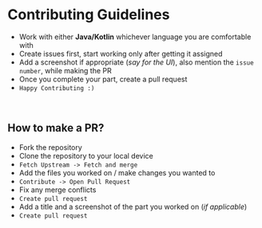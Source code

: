 # Contributing Guidelines

- Work with either **Java/Kotlin** whichever language you are comfortable with
- Create issues first, start working only after getting it assigned
- Add a screenshot if appropriate (_say for the UI_), also mention the ```issue number```, while making the PR
- Once you complete your part, create a pull request
- ```Happy Contributing :) ```

<br>

## How to make a PR?

- Fork the repository
- Clone the repository to your local device
- ```Fetch Upstream -> Fetch and merge```
- Add the files you worked on / make changes you wanted to
- ```Contribute -> Open Pull Request```
- Fix any merge conflicts
- ```Create pull request```
- Add a title and a screenshot of the part you worked on (_if applicable_)
- ```Create pull request```

